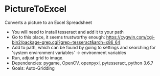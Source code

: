 # PictureToExcel
Converts a picture to an Excel Spreadsheet
- You will need to install tesseract and add it to your path
- Go to this place, it seems trustworthy enough: https://cygwin.com/cgi-bin2/package-grep.cgi?grep=tesseract&arch=x86_64
- Add to path, which can be found by going to settings and searching for 'system environment variables' -> environment variables
- Run, adjust grid to image.
- Dependencies: pygame, OpenCV, openpyxl, pytesseract, python 3.6.7
- Goals: Auto-Gridding
